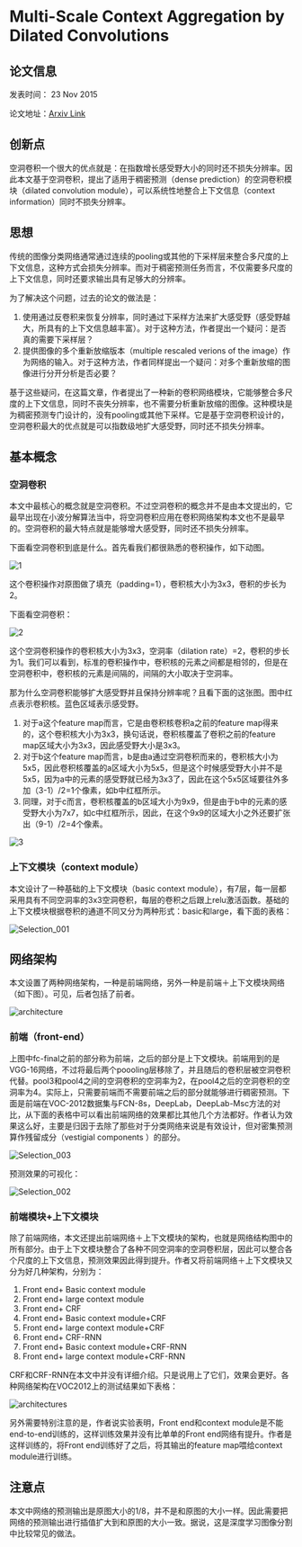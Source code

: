 # Multi-Scale Context Aggregation by Dilated Convolutions

## 论文信息

发表时间： 23 Nov 2015

论文地址：[Arxiv Link](https://arxiv.org/abs/1511.07122)

## 创新点

空洞卷积一个很大的优点就是：在指数增长感受野大小的同时还不损失分辨率。因此本文基于空洞卷积，提出了适用于稠密预测（dense prediction）的空洞卷积模块（dilated convolution module），可以系统性地整合上下文信息（context information）同时不损失分辨率。

## 思想

传统的图像分类网络通常通过连续的pooling或其他的下采样层来整合多尺度的上下文信息，这种方式会损失分辨率。而对于稠密预测任务而言，不仅需要多尺度的上下文信息，同时还要求输出具有足够大的分辨率。

为了解决这个问题，过去的论文的做法是：

1. 使用通过反卷积来恢复分辨率，同时通过下采样方法来扩大感受野（感受野越大，所具有的上下文信息越丰富）。对于这种方法，作者提出一个疑问：是否真的需要下采样层？
2. 提供图像的多个重新放缩版本（multiple rescaled verions of the image）作为网络的输入。对于这种方法，作者同样提出一个疑问：对多个重新放缩的图像进行分开分析是否必要？

基于这些疑问，在这篇文章，作者提出了一种新的卷积网络模块，它能够整合多尺度的上下文信息，同时不丧失分辨率，也不需要分析重新放缩的图像。这种模块是为稠密预测专门设计的，没有pooling或其他下采样。它是基于空洞卷积设计的，空洞卷积最大的优点就是可以指数级地扩大感受野，同时还不损失分辨率。

## 基本概念

### 空洞卷积

本文中最核心的概念就是空洞卷积。不过空洞卷积的概念并不是由本文提出的，它最早出现在小波分解算法当中，将空洞卷积应用在卷积网络架构本文也不是最早的。空洞卷积的最大特点就是能够增大感受野，同时还不损失分辨率。

下面看空洞卷积到底是什么。首先看我们都很熟悉的卷积操作，如下动图。

![1](./pics/1.gif)

这个卷积操作对原图做了填充（padding=1），卷积核大小为3x3，卷积的步长为2。

下面看空洞卷积：

![2](./pics/2.gif)

这个空洞卷积操作的卷积核大小为3x3，空洞率（dilation rate）=2，卷积的步长为1。我们可以看到，标准的卷积操作中，卷积核的元素之间都是相邻的，但是在空洞卷积中，卷积核的元素是间隔的，间隔的大小取决于空洞率。

那为什么空洞卷积能够扩大感受野并且保持分辨率呢？且看下面的这张图。图中红点表示卷积核。蓝色区域表示感受野。

1. 对于a这个feature map而言，它是由卷积核卷积a之前的feature map得来的，这个卷积核大小为3x3，换句话说，卷积核覆盖了卷积之前的feature map区域大小为3x3，因此感受野大小是3x3。
2. 对于b这个feature map而言，b是由a通过空洞卷积而来的，卷积核大小为5x5，因此卷积核覆盖的a区域大小为5x5，但是这个时候感受野大小并不是5x5，因为a中的元素的感受野就已经为3x3了，因此在这个5x5区域要往外多加（3-1）/2=1个像素，如b中红框所示。
3. 同理，对于c而言，卷积核覆盖的b区域大小为9x9，但是由于b中的元素的感受野大小为7x7，如c中红框所示，因此，在这个9x9的区域大小之外还要扩张出（9-1）/2=4个像素。

![3](./pics/3.png)

### 上下文模块（context module）

本文设计了一种基础的上下文模块（basic context module），有7层，每一层都采用具有不同空洞率的3x3空洞卷积，每层的卷积之后跟上relu激活函数。基础的上下文模块根据卷积的通道不同又分为两种形式：basic和large，看下面的表格：

![Selection_001](./pics/Selection_001.png)

## 网络架构

本文设置了两种网络架构，一种是前端网络，另外一种是前端＋上下文模块网络（如下图）。可见，后者包括了前者。

![architecture](/home/pi/stone/Notes/DeepLearning/segmentaion/notes/pics/architecture.png)

### 前端（front-end）

上图中fc-final之前的部分称为前端，之后的部分是上下文模块。前端用到的是VGG-16网络，不过将最后两个poooling层移除了，并且随后的卷积层被空洞卷积代替。pool3和pool4之间的空洞卷积的空洞率为2，在pool4之后的空洞卷积的空洞率为4。实际上，只需要前端而不需要前端之后的部分就能够进行稠密预测。下面是前端在VOC-2012数据集与FCN-8s，DeepLab，DeepLab-Msc方法的对比，从下面的表格中可以看出前端网络的效果都比其他几个方法都好。作者认为效果这么好，主要是归因于去除了那些对于分类网络来说是有效设计，但对密集预测算作残留成分（vestigial components ）的部分。

![Selection_003](./pics/Selection_003.png)

预测效果的可视化：

![Selection_002](./pics/Selection_002.png)

### 前端模块+上下文模块

除了前端网络，本文还提出前端网络＋上下文模块的架构，也就是网络结构图中的所有部分。由于上下文模块整合了各种不同空洞率的空洞卷积层，因此可以整合各个尺度的上下文信息，预测效果因此得到提升。作者又将前端网络＋上下文模块又分为好几种架构，分别为：

1. Front end+ Basic context module
2. Front end+ large context module
3. Front end+ CRF
4. Front end+ Basic context module+CRF
5. Front end+ large context module+CRF
6. Front end+ CRF-RNN
7. Front end+ Basic context module+CRF-RNN
8. Front end+ large context module+CRF-RNN

CRF和CRF-RNN在本文中并没有详细介绍。只是说用上了它们，效果会更好。各种网络架构在VOC2012上的测试结果如下表格：

![architectures](./pics/architectures.png)

另外需要特别注意的是，作者说实验表明，Front end和context module是不能end-to-end训练的，这样训练效果并没有比单单的Front end网络有提升。作者是这样训练的，将Front end训练好了之后，将其输出的feature map喂给context module进行训练。

## 注意点

本文中网络的预测输出是原图大小的1/8，并不是和原图的大小一样。因此需要把网络的预测输出进行插值扩大到和原图的大小一致。据说，这是深度学习图像分割中比较常见的做法。

